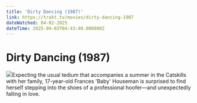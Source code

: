 ```yaml
---
title: 'Dirty Dancing (1987)' 
link: https://trakt.tv/movies/dirty-dancing-1987
dateWatched: 04-02-2025
dateTime: 2025-04-03T04:43:40.000000Z
---
```

# Dirty Dancing (1987)

![](https://walter-r2.trakt.tv/images/movies/000/000/057/fanarts/thumb/b02a4d1e6a.jpg)Expecting the usual tedium that accompanies a summer in the Catskills with her family, 17-year-old Frances 'Baby' Houseman is surprised to find herself stepping into the shoes of a professional hoofer—and unexpectedly falling in love.